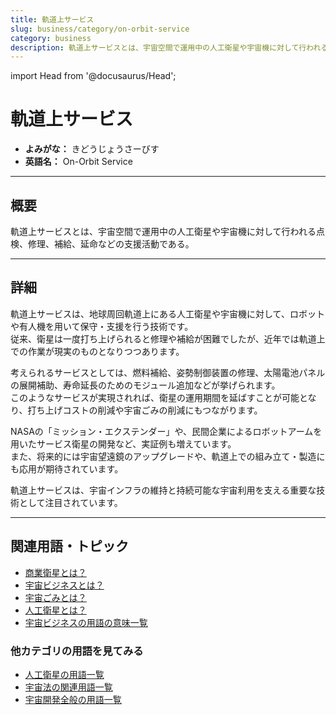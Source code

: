 ```yaml
---
title: 軌道上サービス
slug: business/category/on-orbit-service
category: business
description: 軌道上サービスとは、宇宙空間で運用中の人工衛星や宇宙機に対して行われる保守、補給、修理などの支援活動である。
---
```


import Head from '@docusaurus/Head';

<Head>
  <script type="application/ld+json">
    {`{
      "@context": "https://schema.org",
      "@type": "DefinedTerm",
      "name": "軌道上サービス",
      "inDefinedTermSet": "https://www.space-portal.org",
      "termCode": "business/category/on-orbit-service",
      "description": "軌道上サービスとは、宇宙空間で運用中の人工衛星や宇宙機に対して行われる保守、補給、修理などの支援活動である。",
      "url": "https://www.space-portal.org/docs/business/category/on-orbit-service"
    }`}
  </script>
</Head>

# 軌道上サービス

- **よみがな：** きどうじょうさーびす  
- **英語名：** On-Orbit Service  

---

## 概要

軌道上サービスとは、宇宙空間で運用中の人工衛星や宇宙機に対して行われる点検、修理、補給、延命などの支援活動である。

---

## 詳細

軌道上サービスは、地球周回軌道上にある人工衛星や宇宙機に対して、ロボットや有人機を用いて保守・支援を行う技術です。  
従来、衛星は一度打ち上げられると修理や補給が困難でしたが、近年では軌道上での作業が現実のものとなりつつあります。  

考えられるサービスとしては、燃料補給、姿勢制御装置の修理、太陽電池パネルの展開補助、寿命延長のためのモジュール追加などが挙げられます。  
このようなサービスが実現されれば、衛星の運用期間を延ばすことが可能となり、打ち上げコストの削減や宇宙ごみの削減にもつながります。  

NASAの「ミッション・エクステンダー」や、民間企業によるロボットアームを用いたサービス衛星の開発など、実証例も増えています。  
また、将来的には宇宙望遠鏡のアップグレードや、軌道上での組み立て・製造にも応用が期待されています。  

軌道上サービスは、宇宙インフラの維持と持続可能な宇宙利用を支える重要な技術として注目されています。

---

## 関連用語・トピック

- [商業衛星とは？](satellite/type/commercial-sat)
- [宇宙ビジネスとは？](business/space-business)
- [宇宙ごみとは？](satellite/type/space-debris)
- [人工衛星とは？](satellite/satellite)
- [宇宙ビジネスの用語の意味一覧](category/business)

### 他カテゴリの用語を見てみる

- [人工衛星の用語一覧](category/satellite)
- [宇宙法の関連用語一覧](category/policy)
- [宇宙開発全般の用語一覧](category/glossary)

